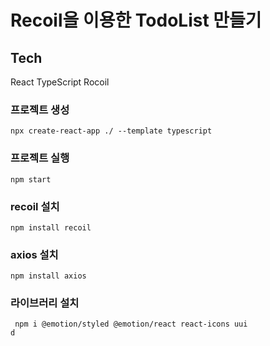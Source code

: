# Recoil을 이용한 TodoList 만들기

## Tech

React
TypeScript
Rocoil

### 프로젝트 생성

```
npx create-react-app ./ --template typescript
```

### 프로젝트 실행

```
npm start
```

### recoil 설치

```
npm install recoil
```

### axios 설치

```
npm install axios
```

### 라이브러리 설치

```
 npm i @emotion/styled @emotion/react react-icons uui
d
```
